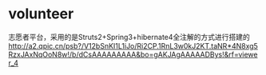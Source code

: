 volunteer
=========

志愿者平台，采用的是Struts2+Spring3+hibernate4全注解的方式进行搭建的
http://a2.qpic.cn/psb?/V12bSnKI1L1iJo/Ri2CP.1RnL3w0kJ2KT.taNR*4N8xg5RzxJAxNqOoN8w!/b/dCsAAAAAAAAA&bo=gAKJAgAAAAADBys!&rf=viewer_4
